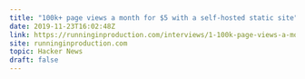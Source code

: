 ```yaml
---
title: "100k+ page views a month for $5 with a self-hosted static site"
date: 2019-11-23T16:02:48Z
link: https://runninginproduction.com/interviews/1-100k-page-views-a-month-for-5-dollars-with-a-self-hosted-static-site?utm_medium=RSS&utm_source=hune
site: runninginproduction.com
topic: Hacker News
draft: false
---
```

